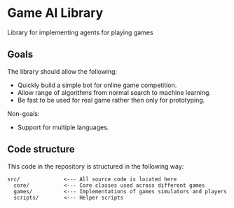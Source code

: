 # Game AI Library
Library for implementing agents for playing games

## Goals 
The library should allow the following:
- Quickly build a simple bot for online game competition.
- Allow range of algorithms from normal search to machine learning.
- Be fast to be used for real game rather then only for prototyping.

Non-goals:
- Support for multiple languages.


## Code structure

This code in the repository is structured in the following way:

```
src/              <--- All source code is located here
  core/           <--- Core classes used across different games
  games/          <--- Implementations of games simulators and players
  scripts/        <--- Helper scripts
```
